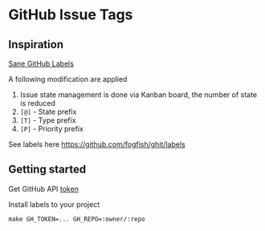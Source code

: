 # GitHub Issue Tags

## Inspiration

[Sane GitHub Labels](https://medium.com/@dave_lunny/sane-github-labels-c5d2e6004b63)

A following modification are applied

1. Issue state management is done via Kanban board, the number of state is reduced
1. `[@]` - State prefix
1. `[T]` - Type prefix
1. `[P]` - Priority prefix 


See labels here https://github.com/fogfish/ghit/labels


## Getting started

Get GitHub API [token](https://github.com/settings/tokens)

Install labels to your project

```
make GH_TOKEN=... GH_REPO=:owner/:repo
```
